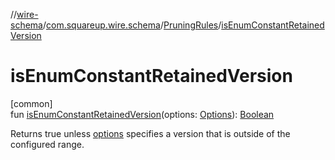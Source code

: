//[wire-schema](../../../index.md)/[com.squareup.wire.schema](../index.md)/[PruningRules](index.md)/[isEnumConstantRetainedVersion](is-enum-constant-retained-version.md)

# isEnumConstantRetainedVersion

[common]\
fun [isEnumConstantRetainedVersion](is-enum-constant-retained-version.md)(options: [Options](../-options/index.md)): [Boolean](https://kotlinlang.org/api/latest/jvm/stdlib/kotlin/-boolean/index.html)

Returns true unless [options](is-enum-constant-retained-version.md) specifies a version that is outside of the configured range.

